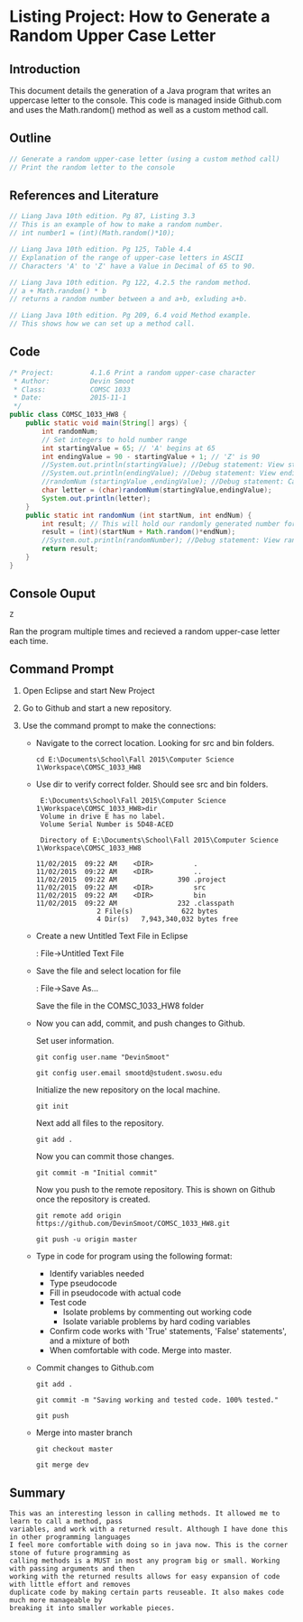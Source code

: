 # Listing Project: How to Generate a Random Upper Case Letter

## Introduction

This document details the generation of a Java program that writes an uppercase letter to the console.
This code is managed inside Github.com and uses the Math.random() method as well as a custom method
call.

## Outline

```java
// Generate a random upper-case letter (using a custom method call)
// Print the random letter to the console
```

## References and Literature

```java
// Liang Java 10th edition. Pg 87, Listing 3.3
// This is an example of how to make a random number.
// int number1 = (int)(Math.random()*10);

// Liang Java 10th edition. Pg 125, Table 4.4
// Explanation of the range of upper-case letters in ASCII
// Characters 'A' to 'Z' have a Value in Decimal of 65 to 90.

// Liang Java 10th edition. Pg 122, 4.2.5 the random method.
// a + Math.random() * b
// returns a random number between a and a+b, exluding a+b.

// Liang Java 10th edition. Pg 209, 6.4 void Method example.
// This shows how we can set up a method call.
```

## Code

```java
/* Project:			4.1.6 Print a random upper-case character 
 * Author:			Devin Smoot
 * Class: 			COMSC 1033
 * Date:			2015-11-1
 */
public class COMSC_1033_HW8 {
	public static void main(String[] args) {
		int randomNum;
		// Set integers to hold number range
		int startingValue = 65; // 'A' begins at 65
		int endingValue = 90 - startingValue + 1; // 'Z' is 90
		//System.out.println(startingValue); //Debug statement: View startingValue
		//System.out.println(endingValue); //Debug statement: View endingValue
		//randomNum (startingValue ,endingValue); //Debug statement: Call randomChar method
		char letter = (char)randomNum(startingValue,endingValue);
		System.out.println(letter);
	}
	public static int randomNum (int startNum, int endNum) {
		int result; // This will hold our randomly generated number for return.
		result = (int)(startNum + Math.random()*endNum);
		//System.out.println(randomNumber); //Debug statement: View randomNumber
		return result;
	}
}
```

## Console Ouput
```
Z
```
Ran the program multiple times and recieved a random upper-case letter each time.

## Command Prompt

1. Open Eclipse and start New Project

2. Go to Github and start a new repository.

3. Use the command prompt to make the connections:
	
	*	Navigate to the correct location. Looking for src and bin folders.
	
		```
		cd E:\Documents\School\Fall 2015\Computer Science 1\Workspace\COMSC_1033_HW8
		```

	*	Use dir to verify correct folder. Should see src and bin folders.
	
		```
		 E:\Documents\School\Fall 2015\Computer Science 1\Workspace\COMSC_1033_HW8>dir
		 Volume in drive E has no label.
		 Volume Serial Number is 5D48-ACED
		
		 Directory of E:\Documents\School\Fall 2015\Computer Science 1\Workspace\COMSC_1033_HW8
		
		11/02/2015  09:22 AM    <DIR>          .
		11/02/2015  09:22 AM    <DIR>          ..
		11/02/2015  09:22 AM               390 .project
		11/02/2015  09:22 AM    <DIR>          src
		11/02/2015  09:22 AM    <DIR>          bin
		11/02/2015  09:22 AM               232 .classpath
		               2 File(s)            622 bytes
		               4 Dir(s)   7,943,340,032 bytes free
		```

	*	Create a new Untitled Text File in Eclipse
	
		: File->Untitled Text File
	
	*	Save the file and select location for file
	
		: File->Save As...
	
		Save the file in the COMSC_1033_HW8 folder
	
	*	Now you can add, commit, and push changes to Github.
	
		Set user information.
		```
		git config user.name "DevinSmoot"
			
		git config user.email smootd@student.swosu.edu
		```
			
		Initialize the new repository on the local machine.
		```
		git init
		```
			
		Next add all files to the repository.
		```
		git add .
		```
			
		Now you can commit those changes.
		```
		git commit -m "Initial commit"
		```
			
		Now you push to the remote repository. This is shown on Github once the repository is created.
		```
		git remote add origin https://github.com/DevinSmoot/COMSC_1033_HW8.git
		
		git push -u origin master
		```
		
	*	Type in code for program using the following format:
		
		*	Identify variables needed
		*	Type pseudocode
		*	Fill in pseudocode with actual code
		*	Test code
			*	Isolate problems by commenting out working code
			*	Isolate variable problems by hard coding variables
		*	Confirm code works with 'True' statements, 'False' statements', and a mixture of both
		*	When comfortable with code. Merge into master.
		
	*	Commit changes to Github.com
		
		```
		git add .
		
		git commit -m "Saving working and tested code. 100% tested."
		
		git push
		```
		
	*	Merge into master branch
		
		```
		git checkout master
		
		git merge dev
		```
	
## Summary

	This was an interesting lesson in calling methods. It allowed me to learn to call a method, pass
	variables, and work with a returned result. Although I have done this in other programming languages
	I feel more comfortable with doing so in java now. This is the corner stone of future programming as
	calling methods is a MUST in most any program big or small. Working with passing arguments and then
	working with the returned results allows for easy expansion of code with little effort and removes
	duplicate code by making certain parts reuseable. It also makes code much more manageable by
	breaking it into smaller workable pieces.	
	
		